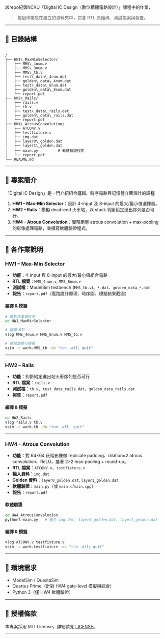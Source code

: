 該repo紀錄NCKU「Digital IC Design（數位積體電路設計）」課程中的作業，
> 每個作業放在獨立的資料夾中，包含 RTL 原始碼、測試檔案與報告。
---

## 📂 目錄結構

```

/
├── HW1\_MaxMinSelector/
│   ├── MMS\_4num.v
│   ├── MMS\_8num.v
│   ├── MMS\_tb.v
│   ├── test\_data\_4num.dat
│   ├── golden\_data\_4num.dat
│   ├── test\_data\_8num.dat
│   ├── golden\_data\_8num.dat
│   └── report.pdf
├── HW2\_Rails/
│   ├── rails.v
│   ├── tb.v
│   ├── test\_data\_rails.dat
│   ├── golden\_data\_rails.dat
│   └── report.pdf
├── HW4\_AtrousConvolution/
│   ├── ATCONV.v
│   ├── testfixture.v
│   ├── img.dat
│   ├── layer0\_golden.dat
│   ├── layer1\_golden.dat
│   ├── main.py         # 軟體驗證程式
│   └── report.pdf
└── README.md

````

---

## 🚀 專案簡介

「Digital IC Design」是一門介紹組合邏輯、時序電路與記憶體介面設計的課程
1. **HW1 – Max-Min Selector**：設計 4-input 及 8-input 的最大/最小值選擇器。  
2. **HW2 – Rails**：模擬 dead-end 火車站，以 stack 判斷給定進出序列是否可行。  
4. **HW4 – Atrous Convolution**：實現兩層 atrous convolution + max-pooling 的影像處理電路，並撰寫軟體驗證程式。

---

## 📖 各作業說明

### HW1 – Max-Min Selector

- **功能**：4-input 與 8-input 的最大/最小值組合電路  
- **RTL 檔案**：`MMS_4num.v`, `MMS_8num.v`  
- **測試檔**：ModelSim testbench (`MMS_tb.v`)、`*.dat`、`golden_data_*.dat`  
- **報告**：`report.pdf`（電路設計原理、時序圖、模擬結果截圖）  

#### 編譯 & 模擬
```bash
# 進到作業資料夾
cd HW1_MaxMinSelector

# 編譯 RTL
vlog MMS_4num.v MMS_8num.v MMS_tb.v

# 連結並執行模擬
vsim -c work.MMS_tb -do "run -all; quit"
````

---

### HW2 – Rails

* **功能**：判斷給定進出站火車序列是否可行
* **RTL 檔案**：`rails.v`
* **測試檔**：`tb.v`、`test_data_rails.dat`、`golden_data_rails.dat`
* **報告**：`report.pdf`

#### 編譯 & 模擬

```bash
cd HW2_Rails
vlog rails.v tb.v
vsim -c work.tb -do "run -all; quit"
```

---

### HW4 – Atrous Convolution

* **功能**：對 64×64 灰階影像做 replicate padding、dilation=2 atrous convolution、ReLU，接著 2×2 max-pooling + round-up。
* **RTL 檔案**：`ATCONV.v`、`testfixture.v`
* **輸入資料**：`img.dat`
* **Golden 資料**：`layer0_golden.dat`, `layer1_golden.dat`
* **軟體驗證**：`main.py`（或 `main.c`/`main.cpp`）
* **報告**：`report.pdf`

#### 軟體驗證

```bash
cd HW4_AtrousConvolution
python3 main.py   # 產生 img.dat, layer0_golden.dat, layer1_golden.dat
```

#### 編譯 & 模擬

```bash
vlog ATCONV.v testfixture.v
vsim -c work.testfixture -do "run -all; quit"
```

---

## 🔧 環境需求

* ModelSim / QuestaSim
* Quartus Prime（針對 HW4 gate-level 模擬與綜合）
* Python 3（僅 HW4 軟體驗證）

---

## 📄 授權條款

本專案採用 MIT License，詳細請見 [LICENSE](LICENSE)。

---

